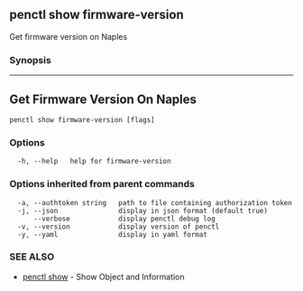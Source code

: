 ## penctl show firmware-version

Get firmware version on Naples

### Synopsis



--------------------------------
 Get Firmware Version On Naples 
--------------------------------


```
penctl show firmware-version [flags]
```

### Options

```
  -h, --help   help for firmware-version
```

### Options inherited from parent commands

```
  -a, --authtoken string   path to file containing authorization token
  -j, --json               display in json format (default true)
      --verbose            display penctl debug log
  -v, --version            display version of penctl
  -y, --yaml               display in yaml format
```

### SEE ALSO
* [penctl show](penctl_show.md)	 - Show Object and Information

